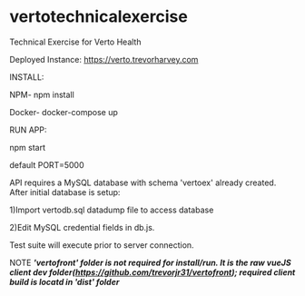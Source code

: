 # vertotechnicalexercise
Technical Exercise for Verto Health

Deployed Instance: https://verto.trevorharvey.com


INSTALL:

NPM- npm install

Docker- docker-compose up


RUN APP:

npm start


default PORT=5000


API requires a MySQL database with schema 'vertoex' already created. After initial database is setup:

1)Import vertodb.sql datadump file to access database

2)Edit MySQL credential fields in db.js.


Test suite will execute prior to server connection.


NOTE 
***'vertofront' folder is not required for install/run. It is the raw vueJS client dev folder(https://github.com/trevorjr31/vertofront); required client build is locatd in 'dist' folder***
